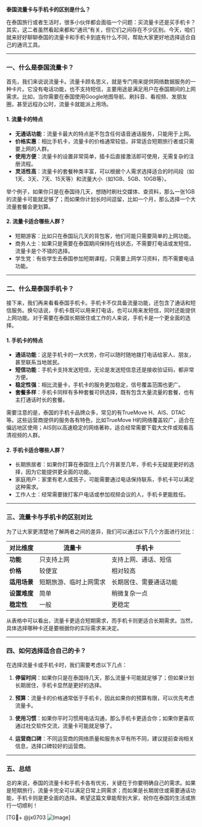 **泰国流量卡与手机卡的区别是什么？**

在泰国旅行或者生活时，很多小伙伴都会面临一个问题：买流量卡还是买手机卡？其实，这二者虽然看起来都和“通讯”有关，但它们之间存在不少区别。今天，咱们就来好好聊聊泰国的流量卡和手机卡到底有什么不同，帮助大家更好地选择适合自己的通讯工具。

---

### 一、什么是泰国流量卡？

首先，我们来说说流量卡。流量卡顾名思义，就是专门用来提供网络数据服务的一种卡片。它没有电话功能，也不支持短信，主要用途是满足用户在泰国期间的上网需求。比如，当你需要在泰国使用Google地图导航、刷抖音、看视频、发朋友圈，甚至远程办公时，流量卡就能派上用场。

#### **1. 流量卡的特点**
- **无通话功能**：流量卡最大的特点是不包含任何语音通话服务，只能用于上网。
- **价格实惠**：相比手机卡，流量卡的价格通常较低，非常适合短期旅行者或只需要上网的人群。
- **使用方便**：流量卡的设置非常简单，插卡后直接激活即可使用，无需复杂的注册流程。
- **灵活性高**：流量卡的套餐种类丰富，可以根据个人需求选择适合的时间段（如1天、3天、7天、15天等）和流量大小（如1GB、5GB、10GB等）。

举个例子，如果你只是在泰国待几天，想随时刷社交媒体、查资料，那么一张1GB的流量卡可能就足够了；而如果你计划长时间逗留，比如一个月，那么选择一个大流量套餐会更划算。

#### **2. 流量卡适合哪些人群？**
- 短期游客：比如只在泰国玩几天的背包客，他们可能只需要简单的上网功能。
- 商务人士：如果只是需要在泰国期间保持在线状态，不需要打电话或发短信，流量卡是个不错的选择。
- 学生党：有些学生去泰国参加短期课程，只需要上网学习资料，而不需要电话功能。

---

### 二、什么是泰国手机卡？

接下来，我们再来看看泰国手机卡。手机卡不仅具备流量功能，还包含了通话和短信服务。换句话说，手机卡既可以用来打电话，也可以用来发短信，同时还能提供上网功能。对于需要在泰国长期居住或工作的人来说，手机卡是一个更全面的选择。

#### **1. 手机卡的特点**
- **通话功能**：这是手机卡的一大优势，你可以随时随地拨打电话给家人、朋友，甚至联系当地居民。
- **短信功能**：手机卡支持发送短信，无论是发送短信息还是接收验证码，都非常方便。
- **稳定性强**：相比流量卡，手机卡的服务更加稳定，信号覆盖范围也更广。
- **套餐多样**：手机卡同样有多种套餐可供选择，既有包含大量流量的套餐，也有主打通话时长的套餐。

需要注意的是，泰国的手机卡品牌众多，常见的有TrueMove H、AIS、DTAC等。这些运营商提供的服务各有特色，比如TrueMove H的网络覆盖较广，适合在偏远地区使用；AIS则以高速稳定的网络著称，适合经常需要下载大文件或观看高清视频的人群。

#### **2. 手机卡适合哪些人群？**
- 长期旅居者：如果你打算在泰国住上几个月甚至几年，手机卡无疑是更好的选择，因为它能提供更全面的功能。
- 家庭用户：家里有老人或孩子，可能需要通过电话保持联系，手机卡可以满足这种需求。
- 工作人士：经常需要拨打客户电话或参加视频会议的人，手机卡更能胜任。

---

### 三、流量卡与手机卡的区别对比

为了让大家更清楚地了解两者之间的差异，我们可以通过以下几个方面进行对比：

| 对比维度 | 流量卡 | 手机卡 |
|----------|--------|--------|
| **功能** | 只支持上网 | 支持上网、通话、短信 |
| **价格** | 较便宜 | 相对较高 |
| **适用场景** | 短期旅游、临时上网需求 | 长期居住、需要通话功能 |
| **设置难度** | 简单 | 稍微复杂一点 |
| **稳定性** | 一般 | 更稳定 |

从表格中可以看出，流量卡更适合短期需求，而手机卡则更适合长期需求。当然，具体选择哪种卡还是要根据你的实际需求来决定。

---

### 四、如何选择适合自己的卡？

在选择流量卡或手机卡时，我们需要考虑以下几点：

1. **停留时间**：如果你只是在泰国待几天，那么流量卡可能就足够了；但如果计划长期居住，手机卡显然是更好的选择。
   
2. **预算**：流量卡的价格通常低于手机卡，因此如果你的预算有限，可以优先考虑流量卡。

3. **使用习惯**：如果你平时习惯用电话沟通，那么手机卡更适合你；如果你更喜欢通过社交软件交流，流量卡可能就足够了。

4. **运营商口碑**：不同运营商的网络质量和服务水平有所不同，建议提前查询相关信息，选择口碑较好的运营商。

---

### 五、总结

总的来说，泰国的流量卡和手机卡各有优劣，关键在于你要明确自己的需求。如果是短期旅行，流量卡完全可以满足日常上网需求；而如果是长期居住或需要通话功能，手机卡则是更全面的选择。希望这篇文章能帮到大家，祝你在泰国的生活或旅行一切顺利！

[TG💪+ @jx0703 ![Image](https://github.com/user-attachments/assets/dbca1d08-cadb-493c-b0ec-ad6f7a83f270)]